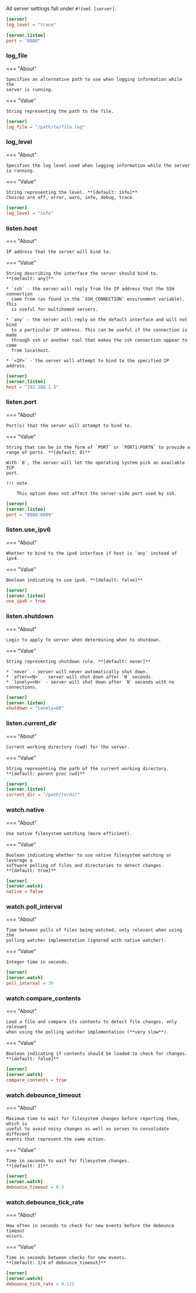 All server settings fall under `#!toml [server]`.

```toml
[server]
log_level = "trace"

[server.listen]
port = "8080"
```

### log_file

<div class="grid" markdown>

=== "About"

    Specifies an alternative path to use when logging information while the
    server is running.

=== "Value"

    String representing the path to the file.

```toml title="Example"
[server]
log_file = "/path/to/file.log"
```

</div>

### log_level

<div class="grid" markdown>

=== "About"

    Specifies the log level used when logging information while the server
    is running.

=== "Value"

    String representing the level. **[default: info]**
    Choices are off, error, warn, info, debug, trace.

```toml title="Example"
[server]
log_level = "info"
```

</div>

### listen.host

<div class="grid" markdown>

=== "About"

    IP address that the server will bind to.

=== "Value"

    String describing the interface the server should bind to.
    **[default: any]**

    * `ssh` - the server will reply from the IP address that the SSH connection
      came from (as found in the `SSH_CONNECTION` environment variable). This
      is useful for multihomed servers.

    * `any` - the server will reply on the default interface and will not bind
      to a particular IP address. This can be useful if the connection is made
      through ssh or another tool that makes the ssh connection appear to come
      from localhost.

    * `<IP>` - the server will attempt to bind to the specified IP address.

```toml title="Example"
[server]
[server.listen]
host = "192.168.1.5"
```

</div>

### listen.port

<div class="grid" markdown>

=== "About"

    Port(s) that the server will attempt to bind to.

=== "Value"

    String that can be in the form of `PORT` or `PORT1:PORTN` to provide a
    range of ports. **[default: 0]**

    With `0`, the server will let the operating system pick an available TCP
    port.

    !!! note

        This option does not affect the server-side port used by ssh.

```toml title="Example"
[server]
[server.listen]
port = "8080:8089"
```

</div>

### listen.use_ipv6

<div class="grid" markdown>

=== "About"

    Whether to bind to the ipv6 interface if host is `any` instead of ipv4.

=== "Value"

    Boolean indicating to use ipv6. **[default: false]**

```toml title="Example"
[server]
[server.listen]
use_ipv6 = true
```

</div>

### listen.shutdown

<div class="grid" markdown>

=== "About"

    Logic to apply to server when determining when to shutdown.

=== "Value"

    String representing shutdown rule. **[default: never]**

    * `never` - server will never automatically shut down.
    * `after=<N>` - server will shut down after `N` seconds.
    * `lonely=<N>` - server will shut down after `N` seconds with no connections.

```toml title="Example"
[server]
[server.listen]
shutdown = "lonely=60"
```

</div>

### listen.current_dir

<div class="grid" markdown>

=== "About"

    Current working directory (cwd) for the server.

=== "Value"

    String representing the path of the current working directory.
    **[default: parent proc cwd]**

```toml title="Example"
[server]
[server.listen]
current_dir = "/path/to/dir"
```

</div>

### watch.native

<div class="grid" markdown>

=== "About"

    Use native filesystem watching (more efficient).

=== "Value"

    Boolean indicating whether to use native filesystem watching or leverage a
    software polling of files and directories to detect changes.
    **[default: true]**

```toml title="Example"
[server]
[server.watch]
native = false
```

</div>

### watch.poll_interval

<div class="grid" markdown>

=== "About"

    Time between polls of files being watched, only relevant when using the
    polling watcher implementation (ignored with native watcher).

=== "Value"

    Integer time in seconds.

```toml title="Example"
[server]
[server.watch]
poll_interval = 30
```

</div>

### watch.compare_contents

<div class="grid" markdown>

=== "About"

    Load a file and compare its contents to detect file changes, only relevant
    when using the polling watcher implementation (**very slow**).

=== "Value"

    Boolean indicating if contents should be loaded to check for changes.
    **[default: false]**

```toml title="Example"
[server]
[server.watch]
compare_contents = true
```

</div>

### watch.debounce_timeout

<div class="grid" markdown>

=== "About"

    Maximum time to wait for filesystem changes before reporting them, which is
    useful to avoid noisy changes as well as serves to consolidate different
    events that represent the same action.

=== "Value"

    Time in seconds to wait for filesystem changes.
    **[default: 2]**

```toml title="Example"
[server]
[server.watch]
debounce_timeout = 0.5
```

</div>

### watch.debounce_tick_rate

<div class="grid" markdown>

=== "About"

    How often in seconds to check for new events before the debounce timeout
    occurs.

=== "Value"

    Time in seconds between checks for new events.
    **[default: 1/4 of debounce_timeout]**

```toml title="Example"
[server]
[server.watch]
debounce_tick_rate = 0.125
```

</div>
